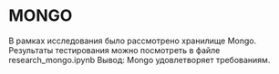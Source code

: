 # MONGO

В рамках исследования было рассмотрено хранилище Mongo.
Результаты тестирования можно посмотреть в файле research_mongo.ipynb
Вывод:
Mongo удовлетворяет требованиям.
